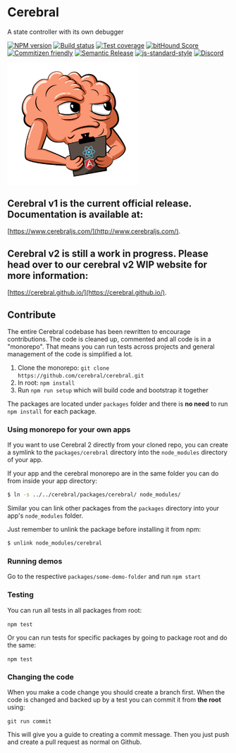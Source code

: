 # Cerebral
A state controller with its own debugger

[![NPM version][npm-image]][npm-url]
[![Build status][travis-image]][travis-url]
[![Test coverage][codecov-image]][codecov-url]
[![bitHound Score][bithound-image]][bithound-url]
[![Commitizen friendly][commitizen-image]][commitizen-url]
[![Semantic Release][semantic-release-image]][semantic-release-url]
[![js-standard-style][standard-image]][standard-url]
[![Discord][discord-image]][discord-url]

<img src="images/logo.png" width="300" align="center">

## Cerebral v1 is the current official release. Documentation is available at:
[https://www.cerebraljs.com/](http://www.cerebraljs.com/).

## Cerebral v2 is still a work in progress. Please head over to our cerebral v2 WIP website for more information:
[https://cerebral.github.io/](https://cerebral.github.io/).

## Contribute
The entire Cerebral codebase has been rewritten to encourage contributions. The code is cleaned up, commented and all code is in a "monorepo". That means you can run tests across projects and general management of the code is simplified a lot.

1. Clone the monorepo: `git clone https://github.com/cerebral/cerebral.git`
2. In root: `npm install`
3. Run `npm run setup` which will build code and bootstrap it together

The packages are located under `packages` folder and there is **no need** to run `npm install` for each package.

### Using monorepo for your own apps
If you want to use Cerebral 2 directly from your cloned repo, you can create a symlink
to the `packages/cerebral` directory into the `node_modules` directory of your app.

If your app and the cerebral monorepo are in the same folder you can do from inside your
app directory:

```sh
$ ln -s ../../cerebral/packages/cerebral/ node_modules/
```

Similar you can link other packages from the `packages` directory into your app's
`node_modules` folder.

Just remember to unlink the package before installing it from npm:

```sh
$ unlink node_modules/cerebral
```

### Running demos
Go to the respective `packages/some-demo-folder` and run `npm start`

### Testing
You can run all tests in all packages from root:

`npm test`

Or you can run tests for specific packages by going to package root and do the same:

`npm test`

### Changing the code
When you make a code change you should create a branch first. When the code is changed and backed up by a test you can commit it from **the root** using:

`git run commit`

This will give you a guide to creating a commit message. Then you just push and create a pull request as normal on Github.

[npm-image]: https://img.shields.io/npm/v/cerebral.svg?style=flat
[npm-url]: https://npmjs.org/package/cerebral
[travis-image]: https://img.shields.io/travis/cerebral/cerebral.svg?style=flat
[travis-url]: https://travis-ci.org/cerebral/cerebral
[codecov-image]: https://img.shields.io/codecov/c/github/cerebral/cerebral/master.svg?maxAge=2592000?style=flat-square
[codecov-url]: https://codecov.io/gh/cerebral/cerebral
[bithound-image]: https://www.bithound.io/github/cerebral/cerebral/badges/score.svg
[bithound-url]: https://www.bithound.io/github/cerebral/cerebral
[commitizen-image]: https://img.shields.io/badge/commitizen-friendly-brightgreen.svg
[commitizen-url]: http://commitizen.github.io/cz-cli/
[semantic-release-image]: https://img.shields.io/badge/%20%20%F0%9F%93%A6%F0%9F%9A%80-semantic--release-e10079.svg?style=flat-square
[semantic-release-url]: https://github.com/semantic-release/semantic-release
[standard-image]: https://img.shields.io/badge/code%20style-standard-brightgreen.svg
[standard-url]: http://standardjs.com/
[discord-image]: https://img.shields.io/badge/discord-join%20chat-blue.svg
[discord-url]: https://discord.gg/0kIweV4bd2bwwsvH
